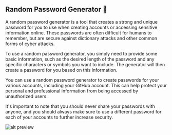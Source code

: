 ## Random Password Generator 🔑

A random password generator is a tool that creates a strong and unique password for you to use when creating accounts or accessing sensitive information online. These passwords are often difficult for humans to remember, but are secure against dictionary attacks and other common forms of cyber attacks.

To use a random password generator, you simply need to provide some basic information, such as the desired length of the password and any specific characters or symbols you want to include. The generator will then create a password for you based on this information.

You can use a random password generator to create passwords for your various accounts, including your GitHub account. This can help protect your personal and professional information from being accessed by unauthorized users.

It's important to note that you should never share your passwords with anyone, and you should always make sure to use a different password for each of your accounts to further increase security.

![alt preview](https://i.ibb.co/bgJCz6v/Screenshot-12.png)
